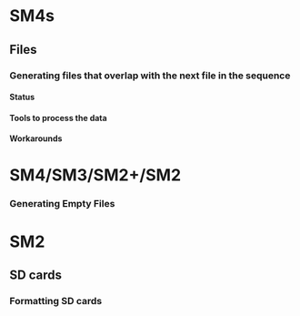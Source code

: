 # SM4s

## Files

### Generating files that overlap with the next file in the sequence

#### Status
#### Tools to process the data
#### Workarounds

# SM4/SM3/SM2+/SM2
### Generating Empty Files

# SM2
## SD cards
### Formatting SD cards

